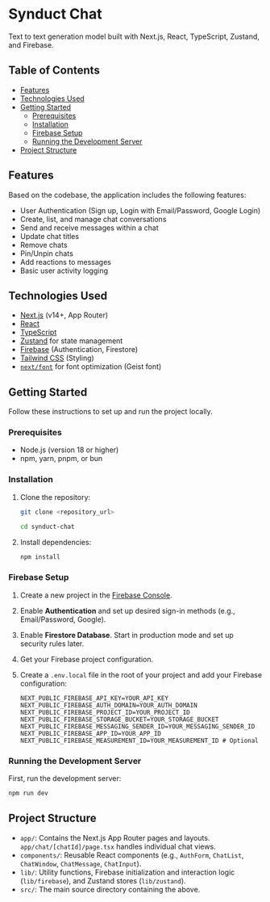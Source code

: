 
# Synduct Chat

Text to text generation model built with Next.js, React, TypeScript, Zustand, and Firebase.

## Table of Contents


- [Features](#features)
- [Technologies Used](#technologies-used)
- [Getting Started](#getting-started)
  - [Prerequisites](#prerequisites)
  - [Installation](#installation)
  - [Firebase Setup](#firebase-setup)
  - [Running the Development Server](#running-the-development-server)
- [Project Structure](#project-structure)


## Features

Based on the codebase, the application includes the following features:

*   User Authentication (Sign up, Login with Email/Password, Google Login)
*   Create, list, and manage chat conversations
*   Send and receive messages within a chat
*   Update chat titles
*   Remove chats
*   Pin/Unpin chats
*   Add reactions to messages
*   Basic user activity logging

## Technologies Used

*   [Next.js](https://nextjs.org/) (v14+, App Router)
*   [React](https://reactjs.org/)
*   [TypeScript](https://www.typescriptlang.org/)
*   [Zustand](https://zustand-bearbites.vercel.app/) for state management
*   [Firebase](https://firebase.google.com/) (Authentication, Firestore)
*   [Tailwind CSS](https://tailwindcss.com/) (Styling)
*   [`next/font`](https://nextjs.org/docs/app/building-your-application/optimizing/fonts) for font optimization (Geist font)


## Getting Started

Follow these instructions to set up and run the project locally.

### Prerequisites

*   Node.js (version 18 or higher)
*   npm, yarn, pnpm, or bun

### Installation

1.  Clone the repository:
    ```bash
    git clone <repository_url>
    ```
    ```bash
    cd synduct-chat
    ```
2.  Install dependencies:
    ```bash
    npm install
    ```

### Firebase Setup

1.  Create a new project in the [Firebase Console](https://console.firebase.google.com/).
2.  Enable **Authentication** and set up desired sign-in methods (e.g., Email/Password, Google).
3.  Enable **Firestore Database**. Start in production mode and set up security rules later.
4.  Get your Firebase project configuration.
5.  Create a `.env.local` file in the root of your project and add your Firebase configuration:

    ```dotenv
    NEXT_PUBLIC_FIREBASE_API_KEY=YOUR_API_KEY
    NEXT_PUBLIC_FIREBASE_AUTH_DOMAIN=YOUR_AUTH_DOMAIN
    NEXT_PUBLIC_FIREBASE_PROJECT_ID=YOUR_PROJECT_ID
    NEXT_PUBLIC_FIREBASE_STORAGE_BUCKET=YOUR_STORAGE_BUCKET
    NEXT_PUBLIC_FIREBASE_MESSAGING_SENDER_ID=YOUR_MESSAGING_SENDER_ID
    NEXT_PUBLIC_FIREBASE_APP_ID=YOUR_APP_ID
    NEXT_PUBLIC_FIREBASE_MEASUREMENT_ID=YOUR_MEASUREMENT_ID # Optional
    ```

### Running the Development Server

First, run the development server:

```bash
npm run dev
```

## Project Structure

*   `app/`: Contains the Next.js App Router pages and layouts. `app/chat/[chatId]/page.tsx` handles individual chat views.
*   `components/`: Reusable React components (e.g., `AuthForm`, `ChatList`, `ChatWindow`, `ChatMessage`, `ChatInput`).
*   `lib/`: Utility functions, Firebase initialization and interaction logic (`lib/firebase`), and Zustand stores (`lib/zustand`).
*   `src/`: The main source directory containing the above.

